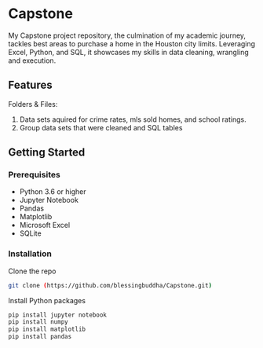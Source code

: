 # Capstone
My Capstone project repository, the culmination of my academic journey, 
tackles best areas to purchase a home in the Houston city limits. Leveraging Excel, Python, and SQL, it showcases my skills in data cleaning, wrangling and execution.

## Features
Folders & Files: 
1. Data sets aquired for crime rates, mls sold homes, and school ratings.
2. Group data sets that were cleaned and SQL tables

## Getting Started
### Prerequisites
- Python 3.6 or higher
- Jupyter Notebook
- Pandas
- Matplotlib
- Microsoft Excel
- SQLite

### Installation
Clone the repo

```bash
git clone (https://github.com/blessingbuddha/Capstone.git)
```

Install Python packages

```bash
pip install jupyter notebook
pip install numpy
pip install matplotlib
pip install pandas
```
